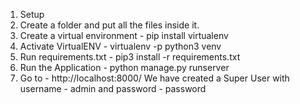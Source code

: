 


1. Setup
2. Create a folder and put all the files inside it.
3. Create a virtual environment - pip install virtualenv
4. Activate VirtualENV - virtualenv -p python3 venv
5. Run requirements.txt - pip3 install -r requirements.txt
6. Run the Application - python manage.py runserver
7. Go to - http://localhost:8000/
We have created a Super User with username - admin and password - password